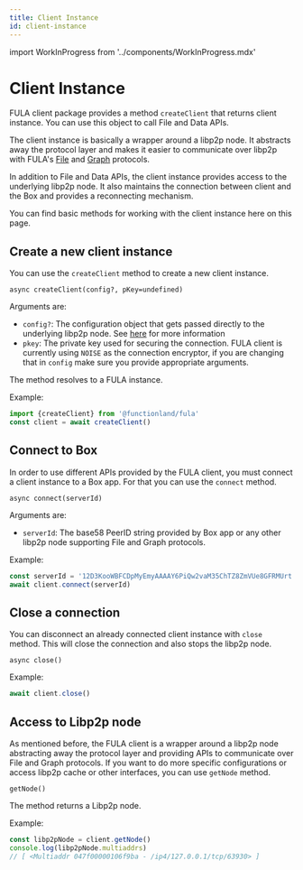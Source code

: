 ```yaml
---
title: Client Instance
id: client-instance
---
```

import WorkInProgress from '../components/WorkInProgress.mdx'

# Client Instance
FULA client package provides a method `createClient` that returns client instance. You can use this object to call File and Data APIs.

The client instance is basically a wrapper around a libp2p node. It abstracts away the protocol layer and makes it easier to communicate over libp2p with FULA's [File](https://github.com/functionland/fula/tree/0766d2e4ab56b423a00f2c28a132ea1a8f871164/protocols/file) and [Graph](https://github.com/functionland/fula/tree/0766d2e4ab56b423a00f2c28a132ea1a8f871164/protocols/graph) protocols.

In addition to File and Data APIs, the client instance provides access to the underlying libp2p node. It also maintains the connection between client and the Box and provides a reconnecting mechanism.

You can find basic methods for working with the client instance here on this page.

## Create a new client instance
You can use the `createClient` method to create a new client instance.

`async createClient(config?, pKey=undefined)`

Arguments are:
- `config?`: The configuration object that gets passed directly to the underlying libp2p node. See [here](https://github.com/libp2p/js-libp2p/blob/master/doc/CONFIGURATION.md) for more information
- `pkey`: The private key used for securing the connection. FULA client is currently using `NOISE` as the connection encryptor, if you are changing that in `config` make sure you provide appropriate arguments.

The method resolves to a FULA instance.

Example:
```javascript
import {createClient} from '@functionland/fula'
const client = await createClient()
```

## Connect to Box
In order to use different APIs provided by the FULA client, you must connect a client instance to a Box app. For that you can use the `connect` method.

`async connect(serverId)`

Arguments are:
- `serverId`: The base58 PeerID string provided by Box app or any other libp2p node supporting File and Graph protocols.

Example:
```javascript
const serverId = '12D3KooWBFCDpMyEmyAAAAY6PiQw2vaM35ChTZ8ZmVUe8GFRMUrt' // copied from box app
await client.connect(serverId)
```

## Close a connection
You can disconnect an already connected client instance with `close` method. This will close the connection and also stops the libp2p node.

`async close()`

Example:
```javascript
await client.close()
```


## Access to Libp2p node
As mentioned before, the FULA client is a wrapper around a libp2p node abstracting away the protocol layer and providing APIs to communicate over File and Graph protocols. If you want to do more specific configurations or access libp2p cache or other interfaces, you can use `getNode` method.

`getNode()`

The method returns a Libp2p node.

Example:
```javascript
const libp2pNode = client.getNode()
console.log(libp2pNode.multiaddrs)
// [ <Multiaddr 047f00000106f9ba - /ip4/127.0.0.1/tcp/63930> ]
```


<WorkInProgress />
